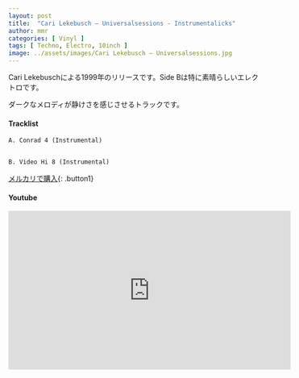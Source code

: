 ```yaml
---
layout: post
title:  "Cari Lekebusch – Universalsessions - Instrumentalicks"
author: mmr
categories: [ Vinyl ]
tags: [ Techno, Electro, 10inch ]
image: ../assets/images/Cari Lekebusch – Universalsessions.jpg
---
```


Cari Lekebuschによる1999年のリリースです。Side Bは特に素晴らしいエレクトロです。

ダークなメロディが静けさを感じさせるトラックです。

#### Tracklist
```md
A. Conrad 4 (Instrumental)


B. Video Hi 8 (Instrumental)
```

[メルカリで購入](https://jp.mercari.com/item/m21088903450?afid=6142608987){: .button1}

#### Youtube
<iframe width="560" height="315" src="https://www.youtube.com/embed/_FL1xA0fprs?si=cODlm3AUCIhxinaI" title="YouTube video player" frameborder="0" allow="accelerometer; autoplay; clipboard-write; encrypted-media; gyroscope; picture-in-picture; web-share" referrerpolicy="strict-origin-when-cross-origin" allowfullscreen></iframe>